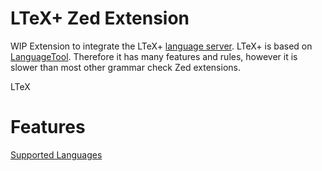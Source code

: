 # LTeX+ Zed Extension
WIP Extension to integrate the LTeX+ [language server](https://github.com/ltex-plus/ltex-ls-plus/).
LTeX+ is based on [LanguageTool](https://languagetool.org/).
Therefore it has many features and rules, however it is slower than most other grammar check Zed extensions.

LTeX
# Features
[Supported Languages](https://ltex-plus.github.io/ltex-plus/supported-languages.html)
